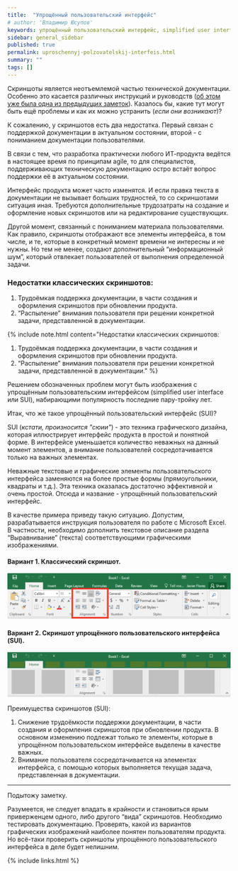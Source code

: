 ```yaml
---
title:  "Упрощённый пользовательский интерфейс"
# author: 'Владимир Юсупов'
keywords: упрощённый пользовательский интерфейс, simplified user interface, SUI, техписатель, технический писатель москва, заметки техписателя
sidebar: general_sidebar
published: true
permalink: uproschennyj-polzovatelskij-interfeis.html
summary: ""
tags: []
---
```


Скриншоты является неотъемлемой частью технической документации. Особенно это касается различных инструкций и руководств ([об этом уже была одна из предыдущих заметок](https://techwritex.ru/prosto-dobav-skrinshot.html)). Казалось бы, какие тут могут быть ещё проблемы и как их можно устранить (*если они возникают*)? 

К сожалению, у скриншотов есть два недостатка. Первый связан с поддержкой документации в актуальном состоянии, второй - с пониманием документации пользователями.

В связи с тем, что разработка практически любого ИТ-продукта ведётся в настоящее время по принципам agile, то для специалистов, поддерживающих техническую документацию остро встаёт вопрос поддержки её в актуальном состоянии. 

Интерфейс продукта может часто изменятся. И если правка текста в документации не вызывает больших трудностей, то со скриншотами ситуация иная. Требуются дополнительные трудозатраты на создание и оформление новых скриншотов или на редактирование существующих.

Другой момент, связанный с пониманием материала пользователями. Как правило, скриншоты отображают все элементы интерфейса, в том числе, и те, которые в конкретный момент времени не интересны и не нужны. Но тем не менее, создают дополнительный “информационный шум”, который отвлекает пользователей от выполнения определенной задачи.

### Недостатки классических скриншотов:

1. Трудоёмкая поддержка документации, в части создания и оформления скриншотов при обновлении продукта.
2. “Распыление” внимания пользователя при решении конкретной задачи, представленной в документации.

{% include note.html content="Недостатки классических скриншотов:

1. Трудоёмкая поддержка документации, в части создания и оформления скриншотов при обновлении продукта.
2. “Распыление” внимания пользователя при решении конкретной задачи, представленной в документации." %}

Решением обозначенных проблем могут быть изображения с упрощённым пользовательским интерфейсом (simplified user interface или SUI), набирающими популярность последние пару-тройку лет.

Итак, что же такое упрощённый пользовательский интерфейс (SUI)?

SUI (*кстати, произносится "сюии"*) - это техника графического дизайна, которая иллюстрирует интерфейс продукта в простой и понятной форме. В интерфейсе уменьшается количество неважных на данный момент элементов, а внимание пользователей сосредотачивается только на важных элементах.

Неважные текстовые и графические элементы пользовательского интерфейса заменяются на более простые формы (прямоугольники, квадраты и т.д.). Эта техника оказалась достаточно эффективной и очень простой. Отсюда и название - упрощённый пользовательский интерфейс.

В качестве примера приведу такую ситуацию. Допустим, разрабатывается инструкция пользователя по работе с Microsoft Excel. В частности, необходимо дополнить текстовое описание раздела “Выравнивание” (текста) соответствующими графическими изображениями.

#### Вариант 1. Классический скриншот.

 <p><img src="images/klassicheskij-skrinshot.png" alt="Пример использования классического скриншота в технической документации" /></p>

#### Вариант 2. Скриншот упрощённого пользовательского интерфейса (SUI).

 <p><img src="images/skrinshot-sui.png" alt="Пример использования SUI в технической документации" /></p>

Преимущества скриншотов (SUI):

1. Снижение трудоёмкости поддержки документации, в части создания и оформления скриншотов при обновлении продукта. В основном изменению подлежат только те элементы, которые в упрощённом пользовательском интерфейсе выделены в качестве важных. 
2. Внимание пользователя сосредотачивается на элементах интерфейса, с помощью которых выполняется текущая задача, представленная в документации.

***

Подытожу заметку.

Разумеется, не следует впадать в крайности и становиться ярым приверженцем одного, либо другого “вида” скриншотов. Необходимо тестировать документацию. Проверять, какой из вариантов графических изображений наиболее понятен пользователям продукта. Но всё-таки проверить скриншоты упрощённого пользовательского интерфейса в деле будет нелишним. 

{% include links.html %}
